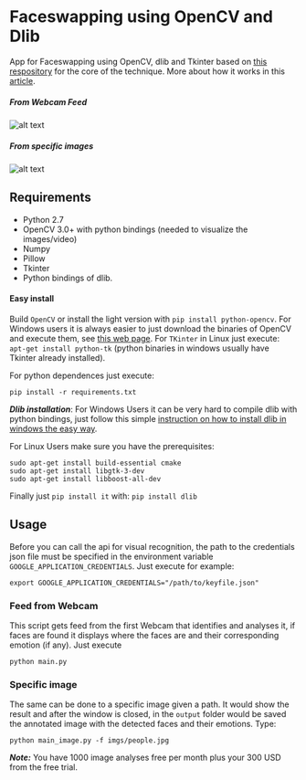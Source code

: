 # Faceswapping using OpenCV and Dlib

App for Faceswapping using OpenCV, dlib and Tkinter
based on [this respository](https://github.com/spmallick/learnopencv/tree/master/FaceSwap) for the core of the technique. More about how it works in this [article](http://www.learnopencv.com/face-swap-using-opencv-c-python/).


##### From Webcam Feed
![alt text][s1]


##### From specific images
![alt text][s2]


## Requirements
* Python 2.7
* OpenCV 3.0+ with python bindings (needed to visualize the images/video)
* Numpy
* Pillow
* Tkinter
* Python bindings of dlib.

#### Easy install
Build `OpenCV` or install the light version with `pip install python-opencv`. For Windows users it is always easier to just download the binaries of OpenCV and execute them, see [this web page](http://docs.opencv.org/trunk/d5/de5/tutorial_py_setup_in_windows.html). For `TKinter` in Linux just execute: `apt-get install python-tk` (python binaries in windows usually have Tkinter already installed).

For python dependences just execute:

```
pip install -r requirements.txt
```

***Dlib installation***: For Windows Users it can be very hard to compile dlib with python bindings, just follow this simple [instruction on how to install dlib in windows the easy way](https://github.com/charlielito/install-dlib-python-windows).

For Linux Users make sure you have the prerequisites:
```
sudo apt-get install build-essential cmake
sudo apt-get install libgtk-3-dev
sudo apt-get install libboost-all-dev
```
Finally just `pip install it` with: `pip install dlib`

## Usage

Before you can call the api for visual recognition, the path to the credentials json file must be specified in the environment variable `GOOGLE_APPLICATION_CREDENTIALS`. Just execute for example:
```
export GOOGLE_APPLICATION_CREDENTIALS="/path/to/keyfile.json"
```


### Feed from Webcam

This script gets feed from the first Webcam that identifies and analyses it, if faces are found it displays where the faces are and their corresponding emotion (if any). Just execute

```
python main.py
```

### Specific image

The same can be done to a specific image given a path. It would show the result and after the window is closed, in the `output` folder would be saved the annotated image with the detected faces and their emotions. Type:

```
python main_image.py -f imgs/people.jpg
```


 ***Note:*** You have 1000 image analyses free per month plus your 300 USD from the free trial.

[s1]: https://raw.githubusercontent.com/charlielito/vision-sentiment-analysis-googleapi/master/output/output_Happy.jpg "S"
[s2]: https://raw.githubusercontent.com/charlielito/vision-sentiment-analysis-googleapi/master/output/output_Surprised.jpg "S"
